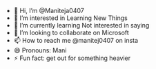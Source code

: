 - 👋 Hi, I’m @Maniteja0407
- 👀 I’m interested in Learning New Things
- 🌱 I’m currently learning Not interested in saying
- 💞️ I’m looking to collaborate on Microsoft
- 📫 How to reach me @manitej0407 on insta
- 😄 Pronouns: Mani
- ⚡ Fun fact: get out for something heavier

<!---
Maniteja0407/Maniteja0407 is a ✨ special ✨ repository because its `README.md` (this file) appears on your GitHub profile.
You can click the Preview link to take a look at your changes.
--->
